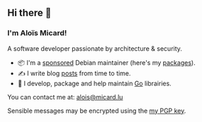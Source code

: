 ## Hi there 👋

### I'm Aloïs Micard!

A software developer passionate by architecture & security.

- 📦 I'm a [sponsored](https://wiki.debian.org/SponsoredMaintainer) Debian maintainer (here's my [packages](https://qa.debian.org/developer.php?login=alois@micard.lu)).
- ✍️ I write blog [posts](https://blog.creekorful.com) from time to time.
- 🐹 I develop, package and help maintain [Go](https://golang.org) librairies.

You can contact me at: alois@micard.lu

Sensible messages may be encrypted using the [my PGP key](https://www.creekorful.com/pgp.asc).
